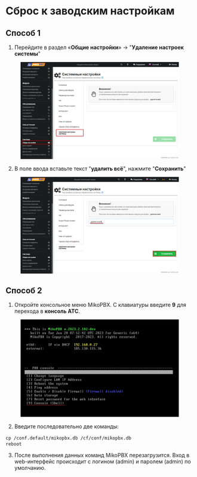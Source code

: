 # Сброс к заводским настройкам

## Способ 1

1. Перейдите в раздел «**Общие настройки**» -> "**Удаление настроек системы**"

<figure><img src="../../.gitbook/assets/1 (37).png" alt=""><figcaption></figcaption></figure>

2. В поле ввода вставьте текст "**удалить всё**", нажмите "**Сохранить**"

<figure><img src="../../.gitbook/assets/2 (3).png" alt=""><figcaption></figcaption></figure>

## Способ 2

1. Откройте консольное меню MikoPBX. С клавиатуры введите **9** для перехода в **консоль АТС**.

<figure><img src="../../.gitbook/assets/3 (3).png" alt=""><figcaption></figcaption></figure>

2. Введите последовательно две команды:

```
cp /conf.default/mikopbx.db /cf/conf/mikopbx.db
reboot
```

3. После выполнения данных команд MikoPBX перезагрузится. Вход в web-интерфейс происходит с логином (admin) и паролем (admin) по умолчанию.
